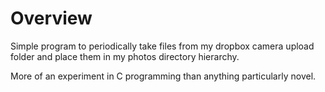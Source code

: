 # Overview

Simple program to periodically take files from my dropbox camera upload folder and place them in my photos directory hierarchy.

More of an experiment in C programming than anything particularly novel.
